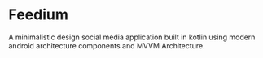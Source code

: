 # Feedium
A minimalistic design social media application built in kotlin using modern android architecture components and MVVM Architecture.

